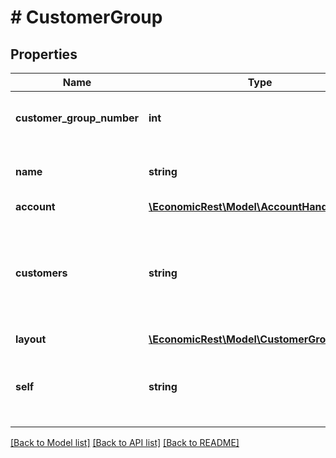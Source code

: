 # # CustomerGroup

## Properties

Name | Type | Description | Notes
------------ | ------------- | ------------- | -------------
**customer_group_number** | **int** | The customer group number. | [optional]
**name** | **string** | The name of the customer group. | [optional]
**account** | [**\EconomicRest\Model\AccountHandler**](AccountHandler.md) |  | [optional]
**customers** | **string** | The unique self reference of the customers belonging to this customer group. | [optional]
**layout** | [**\EconomicRest\Model\CustomerGroupLayout**](CustomerGroupLayout.md) |  | [optional]
**self** | **string** | The unique self reference of the customer group. | [optional]

[[Back to Model list]](../../README.md#models) [[Back to API list]](../../README.md#endpoints) [[Back to README]](../../README.md)
